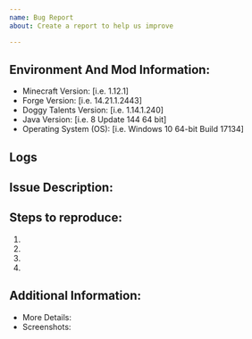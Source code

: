 ```yaml
---
name: Bug Report
about: Create a report to help us improve

---
```


<!--

Have you read Doggy Talent's Issue Guidelines? By filing an Issue, you are expected to comply with it (refer to the "Reporting Bugs" Section of the Guidelines), including treating everyone with respect: https://github.com/ProPercivalalb/DoggyTalents/blob/master/.github/CONTRIBUTING.md

This header will not be reflected upon submitting this issue.

-->

## Environment And Mod Information:
* Minecraft Version: [i.e. 1.12.1]
* Forge Version: [i.e. 14.21.1.2443]
* Doggy Talents Version: [i.e. 1.14.1.240]
* Java Version: [i.e. 8 Update 144 64 bit]
* Operating System (OS): [i.e. Windows 10 64-bit Build 17134]

## Logs


## Issue Description:



## Steps to reproduce:
1. 
2. 
3. 
4.

## Additional Information:
- More Details: 
- Screenshots:
